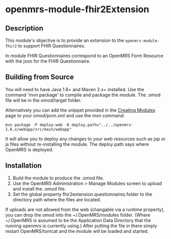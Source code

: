 openmrs-module-fhir2Extension
==========================

Description
-----------
This module's objective is to provide an extension to the `openmrs-module-fhir2` to support FHIR Questionnaires.

In module FHIR Questionnaires correspond to an OpenMRS Form Resource with the json for the FHIR Questionnaire.

Building from Source
--------------------
You will need to have Java 1.8+ and Maven 2.x+ installed.  Use the command 'mvn package' to 
compile and package the module.  The .omod file will be in the omod/target folder.

Alternatively you can add the snippet provided in the [Creating Modules](https://wiki.openmrs.org/x/cAEr) page to your 
omod/pom.xml and use the mvn command:

    mvn package -P deploy-web -D deploy.path="../../openmrs-1.8.x/webapp/src/main/webapp"

It will allow you to deploy any changes to your web 
resources such as jsp or js files without re-installing the module. The deploy path says 
where OpenMRS is deployed.

Installation
------------
1. Build the module to produce the .omod file.
2. Use the OpenMRS Administration > Manage Modules screen to upload and install the .omod file.
3. Set the global property fhir2extension.questionnaires.folder to the directory path where the files are located.

If uploads are not allowed from the web (changable via a runtime property), you can drop the omod
into the ~/.OpenMRS/modules folder.  (Where ~/.OpenMRS is assumed to be the Application 
Data Directory that the running openmrs is currently using.)  After putting the file in there 
simply restart OpenMRS/tomcat and the module will be loaded and started.
